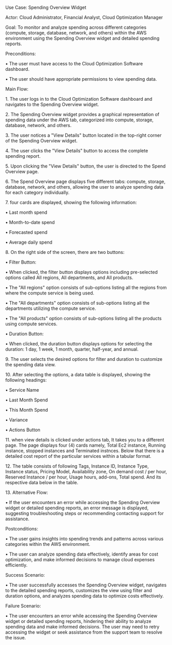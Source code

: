 Use Case: Spending Overview Widget







Actor: Cloud Administrator, Financial Analyst, Cloud Optimization Manager

Goal: To monitor and analyze spending across different categories (compute, storage, database, network, and others) within the AWS environment using the Spending Overview widget and detailed spending reports.

Preconditions:

•	The user must have access to the Cloud Optimization Software dashboard.

•	The user should have appropriate permissions to view spending data.

Main Flow:

1\.	The user logs in to the Cloud Optimization Software dashboard and navigates to the Spending Overview widget.

2\.	The Spending Overview widget provides a graphical representation of spending data under the AWS tab, categorized into compute, storage, database, network, and others.

3\.	The user notices a "View Details" button located in the top-right corner of the Spending Overview widget.

4\.	The user clicks the "View Details" button to access the complete spending report.

5\.	Upon clicking the "View Details" button, the user is directed to the Spend Overview page.

6\.	The Spend Overview page displays five different tabs: compute, storage, database, network, and others, allowing the user to analyze spending data for each category individually.

7\.	four cards are displayed, showing the following information:

•	Last month spend 

•	Month-to-date spend

•	Forecasted spend

•	Average daily spend

8\.	On the right side of the screen, there are two buttons:

•	Filter Button:

•	When clicked, the filter button displays options including pre-selected options called All regions, All departments, and All products.

•	The "All regions" option consists of sub-options listing all the regions from where the compute service is being used.

•	The "All departments" option consists of sub-options listing all the departments utilizing the compute service.

•	The "All products" option consists of sub-options listing all the products using compute services.

•	Duration Button:

•	When clicked, the duration button displays options for selecting the duration: 1 day, 1 week, 1 month, quarter, half-year, and annual.

9\.	The user selects the desired options for filter and duration to customize the spending data view.

10\.	After selecting the options, a data table is displayed, showing the following headings:

•	Service Name

•	Last Month Spend

•	This Month Spend

•	Variance

•	Actions Button

11\.	when view details is clicked under actions tab, It takes you to a different page. The page displays four (4) cards namely, Total Ec2 instance, Running instance, stopped instances and Terminated instnces. Below that there is a detailed cost report of the particular services within a tabular format.

12\.	The table consists of following Tags, Instance ID, Instance Type, Instance status, Pricing Model, Availability zone, On demand cost / per hour, Reserved Instance / per hour, Usage hours, add-ons, Total spend. And its respective data below in the table.

13\.	Alternative Flow:

•	If the user encounters an error while accessing the Spending Overview widget or detailed spending reports, an error message is displayed, suggesting troubleshooting steps or recommending contacting support for assistance.

Postconditions:

•	The user gains insights into spending trends and patterns across various categories within the AWS environment.

•	The user can analyze spending data effectively, identify areas for cost optimization, and make informed decisions to manage cloud expenses efficiently.

Success Scenario:

•	The user successfully accesses the Spending Overview widget, navigates to the detailed spending reports, customizes the view using filter and duration options, and analyzes spending data to optimize costs effectively.

Failure Scenario:

•	The user encounters an error while accessing the Spending Overview widget or detailed spending reports, hindering their ability to analyze spending data and make informed decisions. The user may need to retry accessing the widget or seek assistance from the support team to resolve the issue.
